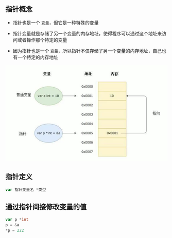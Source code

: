 ## 指针概念

- 指针也是一个 `变量`，但它是一种特殊的变量

- 指针变量就是存储了另一个变量的内存地址，使得程序可以通过这个地址来访问或者操作那个特定的变量

- 因为指针也是一个 `变量`，所以指针不仅存储了另一个变量的内存地址，自己也有一个特定的内存地址

![](指针.png)

## 指针定义

```go
var 指针变量名 *类型
```

## 通过指针间接修改变量的值
```go
var p *int
p = &a
*p = 222
```